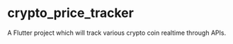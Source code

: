 # crypto_price_tracker

A Flutter project which will track various crypto coin realtime through APIs.

